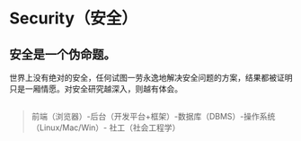 # Security（安全）

## 安全是一个伪命题。

世界上没有绝对的安全，任何试图一劳永逸地解决安全问题的方案，结果都被证明只是一厢情愿。对安全研究越深入，则越有体会。

## 

> 前端（浏览器）-后台（开发平台+框架）-数据库（DBMS）-操作系统（Linux/Mac/Win）- 社工（社会工程学）
